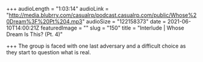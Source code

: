 +++
audioLength = "1:03:14"
audioLink = "http://media.blubrry.com/casualrp/podcast.casualrp.com/public/Whose%20Dream%3F%20Pt%204.mp3"
audioSize = "122158373"
date = 2021-06-10T14:00:21Z
featuredImage = ""
slug = "150"
title = "Interlude | Whose Dream Is This? (Pt. 4)"

+++
The group is faced with one last adversary and a difficult choice as they start to question what is real.
